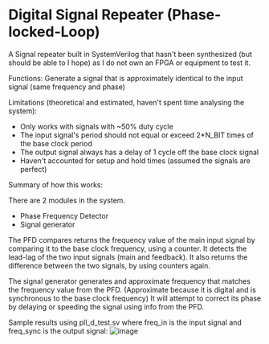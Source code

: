 # Digital Signal Repeater (Phase-locked-Loop)
A Signal repeater built in SystemVerilog that hasn't been synthesized (but should be able to I hope) as I do not own an FPGA or equipment to test it.

Functions:
Generate a signal that is approximately identical to the input signal (same frequency and phase)

Limitations (theoretical and estimated, haven't spent time analysing the system):
- Only works with signals with ~50% duty cycle
- The input signal's period should not equal or exceed 2*N_BIT times of the base clock period
- The output signal always has a delay of 1 cycle off the base clock signal
- Haven't accounted for setup and hold times (assumed the signals are perfect)

Summary of how this works:

There are 2 modules in the system.
  - Phase Frequency Detector
  - Signal generator
  
The PFD compares returns the frequency value of the main input signal by comparing it to the base clock frequency, using a counter.
It detects the lead-lag of the two input signals (main and feedback).
It also returns the difference between the two signals, by using counters again.

The signal generator generates and approximate frequency that matches the frequency value from the PFD. (Approximate because it is digital and is synchronous to the base clock frequency)
It will attempt to correct its phase by delaying or speeding the signal using info from the PFD.

Sample results using pll_d_test.sv where freq_in is the input signal and freq_sync is the output signal:
![image](https://user-images.githubusercontent.com/99904618/231065873-97bb34b0-ff60-4592-a1c9-671f09b54b70.png)

